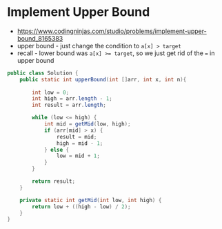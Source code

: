 # Implement Upper Bound

- https://www.codingninjas.com/studio/problems/implement-upper-bound_8165383
- upper bound - just change the condition to `a[x] > target`
- recall - lower bound was `a[x] >= target`, so we just get rid of the `=` in upper bound

```java
public class Solution {
    public static int upperBound(int []arr, int x, int n){
        
        int low = 0;
        int high = arr.length - 1;
        int result = arr.length;

        while (low <= high) {
            int mid = getMid(low, high);
            if (arr[mid] > x) {
                result = mid;
                high = mid - 1;
            } else {
                low = mid + 1;
            }
        }

        return result;
    }

    private static int getMid(int low, int high) {
        return low + ((high - low) / 2);
    }
}
```
